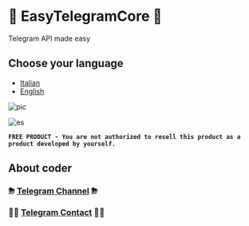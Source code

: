 # 🤩 EasyTelegramCore 🤩
Telegram API made easy

## Choose your language
* [Italian](https://github.com/RefewDev/EasyTelegramCore/tree/master/docs/it.md)
* [English](https://github.com/RefewDev/EasyTelegramCore/tree/master/docs/en.md)

![pic](https://github.com/RefewDev/EasyTelegramCore/blob/master/pic.png)

![es](https://github.com/RefewDev/EasyTelegramCore/blob/master/es.png)


**`FREE PRODUCT - You are not authorized to resell this product as a product developed by yourself.`**

## About coder
### ⛈ [Telegram Channel](https://t.me/RefewDev) ⛈
### 👨‍💻 [Telegram Contact](https://t.me/Refew) 👨‍💻